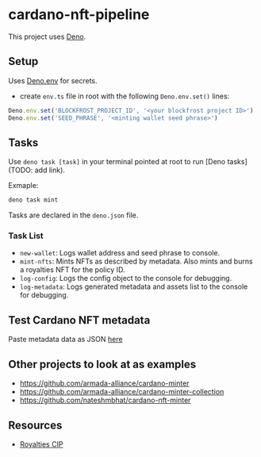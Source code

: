 # cardano-nft-pipeline

This project uses [Deno](https://deno.land/).

## Setup

Uses [Deno.env](https://deno.land/manual@v1.28.0/basics/env_variables#built-in-denoenv) for secrets.

- create `env.ts` file in root with the following `Deno.env.set()` lines:

```typescript
Deno.env.set('BLOCKFROST_PROJECT_ID', '<your blockfrost project ID>')
Deno.env.set('SEED_PHRASE', '<minting wallet seed phrase>')
```

## Tasks

Use `deno task [task]` in your terminal pointed at root to run [Deno tasks](TODO: add link).

Exmaple:

```bash
deno task mint
```

Tasks are declared in the `deno.json` file.

### Task List

- `new-wallet`: Logs wallet address and seed phrase to console.
- `mint-nfts`: Mints NFTs as described by metadata. Also mints and burns a royalties NFT for the policy ID.
- `log-config`: Logs the config object to the console for debugging.
- `log-metadata`: Logs generated metadata and assets list to the console for debugging.

## Test Cardano NFT metadata

Paste metadata data as JSON [here](https://pool.pm/test/metadata)

## Other projects to look at as examples

- https://github.com/armada-alliance/cardano-minter
- https://github.com/armada-alliance/cardano-minter-collection
- https://github.com/nateshmbhat/cardano-nft-minter

## Resources

- [Royalties CIP](https://cips.cardano.org/cips/cip27/#simplesummary)
